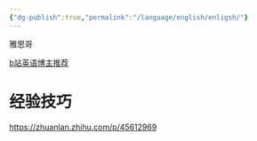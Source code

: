 ```yaml
---
{"dg-publish":true,"permalink":"/language/english/enligsh/"}
---
```



雅思哥

[b站英语博主推荐](https://tieba.baidu.com/p/8812993185?pid=149410155197&cid=149493840331#149493840331)

# 经验技巧

<https://zhuanlan.zhihu.com/p/45612969>

